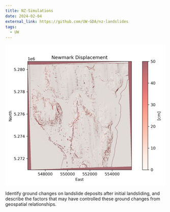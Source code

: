 ```yaml
---
title: NZ-Simulations
date: 2024-02-04
external_link: https://github.com/UW-GDA/nz-landslides
tags:
  - UW
---
```


![Image Description](\assets\media\ss.png)

Identify ground changes on landslide deposits after initial landsliding, and describe the factors that may have controlled these ground changes from geospatial relationships.

<!--more-->
